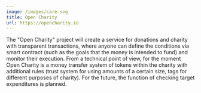 ```yaml
---
image: /images/care.svg
title: Open Charity
url: https://opencharity.io
---
```


The "Open Charity" project will create a service for donations and charity with transparent transactions, where anyone can define the conditions via smart contract (such as the goals that the money is intended to fund) and monitor their execution. From a technical point of view, for the moment Open Charity is a money transfer system of tokens within the charity with additional rules (trust system for using amounts of a certain size, tags for different purposes of charity). For the future, the function of checking target expenditures is planned.
